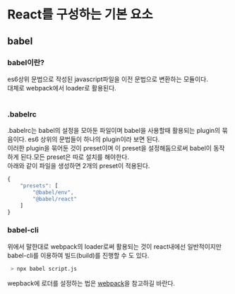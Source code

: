 # React를 구성하는 기본 요소

## babel
### babel이란?
es6상위 문법으로 작성된 javascript파일을 이전 문법으로 변환하는 모듈이다.<br>
대체로 webpack에서 loader로 활용된다.<br><br> 

### .babelrc
.babelrc는 babel의 설정을 모아둔 파일이며 babel을 사용할때 활용되는 plugin의 묶음이다. es6 상위의 문법들이 하나의 plugin이라 보면 된다.<br>
이러한 plugin을 묶어둔 것이 preset이며 이 preset을 설정해둠으로써 babel이 동작하게 된다.모든 preset은 따로 설치를 해야한다.<br>아래와 같이 파일을 생성하면 2개의 preset이 적용된다.
```javascript
{
    "presets": [
        "@babel/env",
        "@babel/react"
    ]
}
```

### babel-cli
위에서 말한대로 webpack의 loader로써 활용되는 것이 react내에선 일반적이지만 babel-cli를 이용하여 빌드(build)를 진행할 수 도 있다.<br>
```bash
 > npx babel script.js
```
wepback에 로더를 설정하는 법은 [webpack]()을 참고하길 바란다.